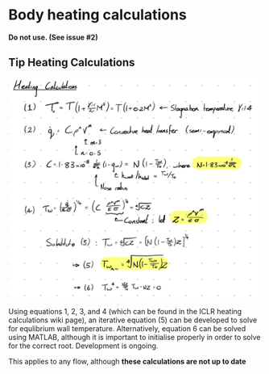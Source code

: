 
# Body heating calculations

**Do not use. (See issue #2)**

## Tip Heating Calculations

![Calculations](./Calculations.jpg)

Using equations 1, 2, 3, and 4 (which can be found in the ICLR heating calculations wiki page), an iterative equation (5) can be developed to solve for equlibrium wall temperature. Alternatively, equation 6 can be solved using MATLAB, although it is important to initialise properly in order to solve for the correct root. Development is ongoing.

This applies to any flow, although **these calculations are not up to date**
